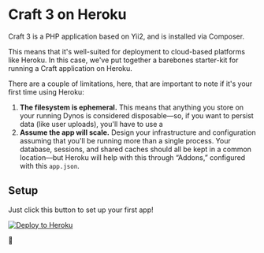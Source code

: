 # Craft 3 on Heroku

Craft 3 is a PHP application based on Yii2, and is installed via Composer.

This means that it's well-suited for deployment to cloud-based platforms like Heroku. In this case, we've put together a barebones starter-kit for running a Craft application on Heroku.

There are a couple of limitations, here, that are important to note if it's your first time using Heroku:

1. **The filesystem is ephemeral.** This means that anything you store on your running Dynos is considered disposable—so, if you want to persist data (like user uploads), you'll have to use a 
2. **Assume the app will scale.** Design your infrastructure and configuration assuming that you'll be running more than a single process. Your database, sessions, and shared caches should all be kept in a common location—but Heroku will help with this through “Addons,” configured with this `app.json`.

## Setup

Just click this button to set up your first app!

[![Deploy to Heroku](https://www.herokucdn.com/deploy/button.svg)](https://heroku.com/deploy?template=https://github.com/oof-bar/craft-heroku)

:deciduous_tree:

